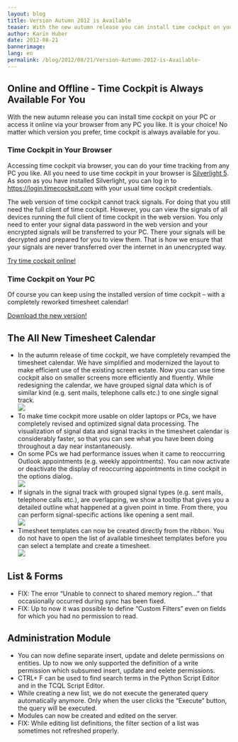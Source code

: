 ```yaml
---
layout: blog
title: Version Autumn 2012 is Available 
teaser: With the new autumn release you can install time cockpit on your pc or access it online via your browser from any pc you like. It is your choice! No matter which version you prefer, time cockpit is always available for you.
author: Karin Huber
date: 2012-08-21
bannerimage: 
lang: en
permalink: /blog/2012/08/21/Version-Autumn-2012-is-Available-
---
```


<h2>Online and Offline - Time Cockpit is Always Available For You</h2><p>With the new autumn release you can install time cockpit on your PC or access it online via your browser from any PC you like. It is your choice! No matter which version you prefer, time cockpit is always available for you.</p><h3>Time Cockpit in Your Browser</h3><p>Accessing time cockpit via browser, you can do your time tracking from any PC you like. All you need to use time cockpit in your browser is <a href="http://www.microsoft.com/silverlight/" target="_blank">Silverlight 5</a>. As soon as you have installed Silverlight, you can log in to <a href="https://login.timecockpit.com/" target="_blank">https://login.timecockpit.com</a> with your usual time cockpit credentials.</p><p>The web version of time cockpit cannot track signals. For doing that you still need the full client of time cockpit. However, you can view the signals of all devices running the full client of time cockpit in the web version. You only need to enter your signal data password in the web version and your encrypted signals will be transferred to your PC. There your signals will be decrypted and prepared for you to view them. That is how we ensure that your signals are never transferred over the internet in an unencrypted way.</p><p class="textaligncenter">
  <a href="http://login.timecockpit.com/" target="_blank">Try time cockpit online!</a>
</p><h3>Time Cockpit on Your PC</h3><p>Of course you can keep using the installed version of time cockpit – with a completely reworked timesheet calendar!</p><p class="textaligncenter">
  <a href="~/sign-in" target="_blank">Download the new version!</a>
</p><h2>The All New Timesheet Calendar</h2><ul>
  <li>In the autumn release of time cockpit, we have completely revamped the timesheet calendar. We have simplified and modernized the layout to make efficient use of the existing screen estate. Now you can use time cockpit also on smaller screens more efficiently and fluently. While redesigning the calendar, we have grouped signal data which is of similar kind (e.g. sent mails, telephone calls etc.) to one single signal track.
<br /><img src="{{site.baseurl}}/content/images/blog/2012/08/WhatsNew_1_9_Calendar_en.png" class="  " /></li>
  <li>To make time cockpit more usable on older laptops or PCs, we have completely revised and optimized signal data processing. The visualization of signal data and signal tracks in the timesheet calendar is considerably faster, so that you can see what you have been doing throughout a day near instantaneously. </li>
  <li>On some PCs we had performance issues when it came to reoccurring Outlook appointments (e.g. weekly appointments). You can now activate or deactivate the display of reoccurring appointments in time cockpit in the options dialog.
<br /><img src="{{site.baseurl}}/content/images/blog/2012/08/WhatsNew_1_9_ReoccuringAppointments_en.png" class="    mceC1Focused mceC1Focused mceC1Focused mceC1Focused mceC1Focused mceC1Focused" /></li>
  <li>If signals in the signal track with grouped signal types (e.g. sent mails, telephone calls etc.), are overlapping, we show a tooltip that gives you a detailed outline what happened at a given point in time. From there, you can perform signal-specific actions like opening a sent mail.
<br /><img src="{{site.baseurl}}/content/images/blog/2012/08/WhatsNew_1_9_SignalTooltip_en.png" class="     " /></li>
  <li>Timesheet templates can now be created directly from the ribbon. You do not have to open the list of available timesheet templates before you can select a template and create a timesheet.
<br /><img src="{{site.baseurl}}/content/images/blog/2012/08/WhatsNew_1_9_TemplateTimesheets_en.png" class="         " /></li>
</ul><h2>List &amp; Forms</h2><div>
  <ul>
    <li>FIX: The error “Unable to connect to shared memory region…” that occasionally occurred during sync has been fixed.</li>
    <li>FIX: Up to now it was possible to define “Custom Filters” even on fields for which you had no permission to read.</li>
  </ul>
</div><h2>Administration Module</h2><ul>
  <li>You can now define separate insert, update and delete permissions on entities. Up to now we only supported the definition of a write permission which subsumed insert, update and eelete permissions.</li>
  <li>CTRL+ F can be used to find search terms in the Python Script Editor and in the TCQL Script Editor.</li>
  <li>While creating a new list, we do not execute the generated query automatically anymore. Only when the user clicks the “Execute” button, the query will be executed.</li>
  <li>Modules can now be created and edited on the server.</li>
  <li>FIX: While editing list definitions, the filter section of a list was sometimes not refreshed properly.</li>
</ul>